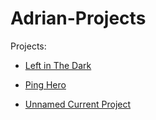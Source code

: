 # Adrian-Projects



Projects:

* [Left in The Dark](https://www.google.com)

* [Ping Hero](https://github.com/Dentrick/Adrian-Projects/tree/master/PingHero)

* [Unnamed Current Project](https://www.google.com)
